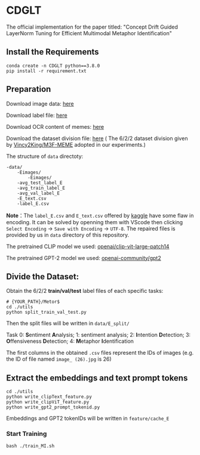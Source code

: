 # CDGLT

The official implementation for the paper titled: "Concept Drift Guided LayerNorm Tuning for Efficient Multimodal Metaphor Identification"

## Install the Requirements

```
conda create -n CDGLT python==3.8.0
pip install -r requirement.txt
```

## Preparation

Download image data: [here](https://www.kaggle.com/datasets/liaolianfoka/met-meme?resource=download-directory&select=Eimages)

Download label file: [here](https://www.kaggle.com/datasets/liaolianfoka/met-meme?resource=download-directory&select=label_E.csv)

Download OCR content of memes: [here](https://www.kaggle.com/datasets/liaolianfoka/met-meme?resource=download-directory&select=E_text.csv)

Download the dataset division file: [here](https://pan.baidu.com/s/16ZAM8gDYZKZut1sDKgJGJA?pwd=33p3) (
The 6/2/2 dataset division given by [Vincy2King/M3F-MEME](https://github.com/Vincy2King/M3F-MEME) adopted in our experiments.)

The structure of `data` directoty:

```
-data/
    -Eimages/
        -Eimages/
    -avg_test_label_E
    -avg_train_label_E
    -avg_val_label_E
    -E_text.csv
    -label_E.csv
```

**Note**：The `label_E.csv` and `E_text.csv` offered by [kaggle](https://www.kaggle.com/datasets/liaolianfoka/met-meme?resource=download-directory&select=E_text.csv) have some flaw in encoding. It can be solved by openning them with VScode then clicking `Select Encoding` -> `Save with Encoding` -> `UTF-8`. The repaired files is provided by us in `data` directory of this repository.

The pretrained CLIP model we used: [openai/clip-vit-large-patch14](https://huggingface.co/openai/clip-vit-large-patch14)

The pretrained GPT-2 model we used: [openai-community/gpt2](https://huggingface.co/openai-community/gpt2)

## Divide the Dataset:

Obtain the 6/2/2 **train/val/test** label files of each specific tasks:

```
# {YOUR_PATH}/Metor$
cd ./utils
python split_train_val_test.py
```

Then the split files will be written in `data/E_split/`

Task 0: **S**entiment **A**nalysis; 1: sentiment analysis; 2: **I**ntention **D**etection; 3: **O**ffensiveness **D**etection; 4: **M**etaphor **I**dentification

The first columns in the obtained `.csv` files represent the IDs of images (e.g. the ID of file named `image_ (26).jpg` is 26)

## Extract the embeddings and text prompt tokens

```
cd ./utils
python write_clipText_feature.py
python write_clipViT_feature.py
python write_gpt2_prompt_tokenid.py
```

Embeddings and GPT2 tokenIDs will be written in `feature/cache_E`

### Start Training

```
bash ./train_MI.sh
```

